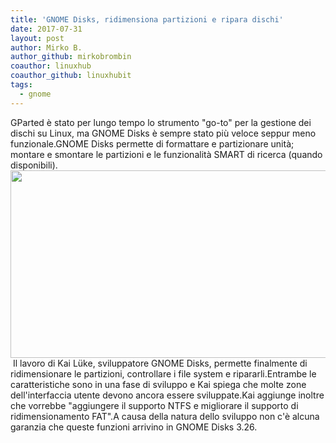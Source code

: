 ```yaml
---
title: 'GNOME Disks, ridimensiona partizioni e ripara dischi'
date: 2017-07-31
layout: post
author: Mirko B.
author_github: mirkobrombin
coauthor: linuxhub
coauthor_github: linuxhubit
tags:
  - gnome
---
```

GParted è stato per lungo tempo lo strumento "go-to" per la gestione dei dischi su Linux, ma GNOME Disks è sempre stato più veloce seppur meno funzionale.GNOME Disks permette di formattare e partizionare unità; montare e smontare le partizioni e le funzionalità SMART di ricerca (quando disponibili).<img class="aligncenter size-cerauno-home wp-image-1181 size-full wp-image-78" src="https://linuxhub.it/wordpress/wp-content/uploads/2017/07/gnome-disks-resize-parition-750x591-750x300.png" alt="" width="750" height="300" />&nbsp;Il lavoro di Kai Lüke, sviluppatore GNOME Disks, permette finalmente di ridimensionare le partizioni, controllare i file system e ripararli.Entrambe le caratteristiche sono in una fase di sviluppo e Kai spiega che molte zone dell'interfaccia utente devono ancora essere sviluppate.Kai aggiunge inoltre che vorrebbe "aggiungere il supporto NTFS e migliorare il supporto di ridimensionamento FAT".A causa della natura dello sviluppo non c'è alcuna garanzia che queste funzioni arrivino in GNOME Disks 3.26.
